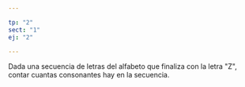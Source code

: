 ```yaml
---

tp: "2"
sect: "1"
ej: "2"

---
```


Dada una secuencia de letras del alfabeto que finaliza con la letra "Z", contar cuantas consonantes hay en la secuencia. 